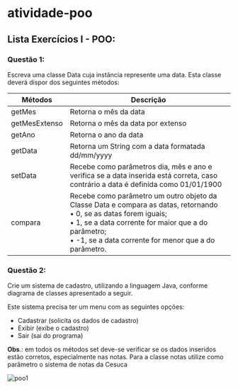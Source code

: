 # atividade-poo

## Lista Exercícios I - POO:

### Questão 1:
Escreva uma classe Data cuja instância represente uma data. Esta classe deverá dispor dos
seguintes métodos:

| Métodos | Descrição | 
| --- | --- |
| getMes | Retorna o mês da data | 
| getMesExtenso | Retorna o mês da data por extenso | 
| getAno | Retorna o ano da data |
| getData | Retorna um String com a data formatada dd/mm/yyyy | 
| setData | Recebe como parâmetros dia, mês e ano e verifica se a data inserida está correta, caso contrário a data é definida como 01/01/1900 |
| compara | Recebe como parâmetro um outro objeto da Classe Data e compara as datas, retornando <br> • 0, se as datas forem iguais; <br> • 1, se a data corrente for maior que a do parâmetro; <br> • -1, se a data corrente for menor que a do parâmetro. | 

### Questão 2:
Crie um sistema de cadastro, utilizando a linguagem Java, conforme diagrama de classes
apresentado a seguir.

Este sistema precisa ter um menu com as seguintes opções:
+ Cadastrar (solicita os dados de cadastro)
+ Exibir (exibe o cadastro)
+ Sair (sai do programa)

**Obs**.: em todos os métodos set deve-se verificar se os dados inseridos estão corretos,
especialmente nas notas. Para a classe notas utilize como parâmetro o sistema de notas da
Cesuca

![poo1](https://user-images.githubusercontent.com/81187261/204947569-79631a38-858a-4a76-a316-549cae51d234.png)
